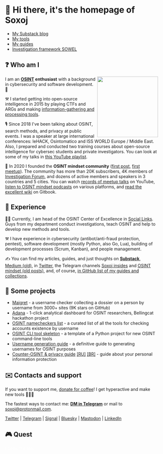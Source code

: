 <head>
    <link rel="stylesheet" type="text/css" href="styles.css">
</head>

# 👋 Hi there, it's the homepage of Soxoj

<div class="link-panel">
    <ul>
        <li><a href="https://soxoj.substack.com/">My Substack blog</a></li>
        <li><a href="https://github.com/stars/soxoj/lists/my-osint-tools">My tools</a></li>
        <li><a href="https://github.com/stars/soxoj/lists/my-guides-and-collections">My guides</a></li>
        <li><a href="https://sowel.soxoj.com/">Investigation framework SOWEL</a></li>
    </ul>
</div>

## ❓ Who am I

<img align="right" src="https://avatars.githubusercontent.com/u/31013580" height="200">

I am an **[OSINT](https://www.sans.org/blog/what-is-open-source-intelligence/) enthusiast** with a background in cybersecurity and software development. 🔐 

⚒️ I started getting into open-source intelligence in 2015 by playing CTFs and ARGs and making [information-gathering and processing tools](https://github.com/stars/soxoj/lists/my-osint-tools).

🎙️ Since 2018 I've been talking about OSINT, search methods, and privacy at public events. I was a speaker at large international conferences: leHACK, Osintomatico and ISS WORLD Europe / Middle East. Also, I prepared and conducted two training courses about open-source intelligence for cybersec students and private investigators. You can look at some of my talks in [this YouTube playlist](https://www.youtube.com/playlist?list=PLskYWMG4mV-6osVePbwJa2Tp2Bc2EUI1p).

🎥 In 2020 I founded the **OSINT mindset community** ([first post](https://t.me/osint_mindset/5), [first meetup](https://t.me/osint_mindset/94)). The community has more than 20K subscribers, 4K members of [Investigation Forum](https://forum.osint-mindset.com), and dozens of active members and speakers in 3 countries and 5 cities. You can watch [records of meetup talks](https://www.youtube.com/playlist?list=PLskYWMG4mV-7A2tKggMryk18tbwC7jLhX) on YouTube, [listen to OSINT mindset podcasts](https://osint-mindset.mave.digital/) on various platforms, and [read the excellent wiki](https://osint-mindset.gitbook.io) on Gitbook.

## 💼 Experience

🕵🏽 Currently, I am head of the OSINT Center of Excellence in [Social Links](https://sociallinks.io/). Guys from my department conduct investigations, teach OSINT and help to develop new methods and tools.

⚒️ I have experience in cybersecurity (antibot/anti-fraud protection, pentest), software development (mostly Python, also Go, Lua), building of development processes (Scrum, Kanban), and people management.

✍️ You can find my articles, guides, and just thoughts on [**Substack**](https://soxoj.substack.com/), [Medium (old)](https://soxoj.medium.com/), in [Twitter](https://twitter.com/Sox0j), the Telegram channels [Soxoj insides](https://t.me/soxoj_insides) and [OSINT mindset (old posts)](https://t.me/osint_mindset), and, of course, [in GitHub list of my guides and collections](https://github.com/stars/soxoj/lists/my-guides-and-collections).

## 🚧 Some projects

- [Maigret](https://github.com/soxoj/maigret) - a username checker collecting a dossier on a person by username from 3000+ sites (9K stars on GitHub)
- [Adana](https://adana.soxoj.com) - 1-click analytical dashboard for OSINT researchers, Bellingcat hackathon project
- [OSINT namecheckers list](https://github.com/soxoj/osint-namecheckers-list) - a curated list of all the tools for checking accounts existence by username
- [OSINT CLI tool skeleton](https://github.com/soxoj/osint-cli-tool-skeleton) - a template of a Python project for new OSINT command-line tools
- [Username generation guide](https://github.com/soxoj/username-generation-guide) - a definitive guide to generating usernames for OSINT purposes
- [Counter-OSINT & privacy guide](https://github.com/soxoj/counter-osint-guide-en) [[RU]](https://github.com/soxoj/counter-osint-guide-ru) [[BR]](https://github.com/alexandresantosal91/counter-osint-guide-pt-br) -  guide about your personal information protection

## ✉️ Contacts and support

If you want to support me, [donate for coffee](https://buymeacoffee.com/soxoj)! I get hyperactive and make new tools 🏃🏽‍♂️

The fastest ways to contact me: **[DM in Telegram](https://t.me/soxoj)** or mail to <a href="mailto:soxoj@protonmail.com">soxoj@protonmail.com</a>. 

[Twitter](https://twitter.com/Sox0j) | [Telegram](https://t.me/soxoj) | [Signal](https://signal.me/#eu/-lvoAcFsWd_QMwKu_ZpcZa1MTUoLXBXuhF_rOoma-0yslfzcgKlGn7R64MqyD7Ob) | [Bluesky](https://bsky.app/profile/soxoj.bsky.social) | [Mastodon](https://infosec.exchange/@soxoj) | [LinkedIn](https://ln.soxoj.com/)

## 🎮 Quest

<span style="color: white">Follow the link:</span> <!--YUhSMGNITTZMeTkwTG0xbEx5dHR[https://t.me/+Zb3aPVxWf0M3ZWM5]lR2xEYjBGdE9GSlVRWHBPYlVWNA -->
